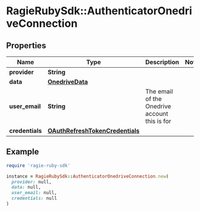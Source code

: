 # RagieRubySdk::AuthenticatorOnedriveConnection

## Properties

| Name | Type | Description | Notes |
| ---- | ---- | ----------- | ----- |
| **provider** | **String** |  |  |
| **data** | [**OnedriveData**](OnedriveData.md) |  |  |
| **user_email** | **String** | The email of the Onedrive account this is for |  |
| **credentials** | [**OAuthRefreshTokenCredentials**](OAuthRefreshTokenCredentials.md) |  |  |

## Example

```ruby
require 'ragie-ruby-sdk'

instance = RagieRubySdk::AuthenticatorOnedriveConnection.new(
  provider: null,
  data: null,
  user_email: null,
  credentials: null
)
```

